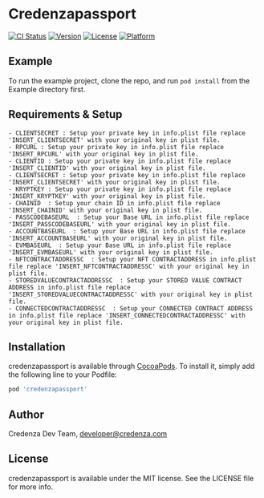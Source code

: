 # Credenzapassport

[![CI Status](https://img.shields.io/travis/sandyUPGRADED/credenzapassport.svg?style=flat)](https://travis-ci.org/sandyUPGRADED/credenzapassport)
[![Version](https://img.shields.io/cocoapods/v/credenzapassport.svg?style=flat)](https://cocoapods.org/pods/credenzapassport)
[![License](https://img.shields.io/cocoapods/l/credenzapassport.svg?style=flat)](https://cocoapods.org/pods/credenzapassport)
[![Platform](https://img.shields.io/cocoapods/p/credenzapassport.svg?style=flat)](https://cocoapods.org/pods/credenzapassport)

## Example

To run the example project, clone the repo, and run `pod install` from the Example directory first.

## Requirements & Setup

    - CLIENTSECRET : Setup your private key in info.plist file replace 'INSERT_CLIENTSECRET' with your original key in plist file.
    - RPCURL : Setup your private key in info.plist file replace 'INSERT_RPCURL' with your original key in plist file.
    - CLIENTID : Setup your private key in info.plist file replace 'INSERT_CLIENTID' with your original key in plist file.
    - CLIENTSECRET : Setup your private key in info.plist file replace 'INSERT_CLIENTSECRET' with your original key in plist file.
    - KRYPTKEY : Setup your private key in info.plist file replace 'INSERT_KRYPTKEY' with your original key in plist file.
    - CHAINID  : Setup your chain ID in info.plist file replace 'INSERT_CHAINID' with your original key in plist file.
    - PASSCODEBASEURL  : Setup your Base URL in info.plist file replace 'INSERT_PASSCODEBASEURL' with your original key in plist file.
    - ACCOUNTBASEURL  : Setup your Base URL in info.plist file replace 'INSERT_ACCOUNTBASEURL' with your original key in plist file.
    - EVMBASEURL  : Setup your Base URL in info.plist file replace 'INSERT_EVMBASEURL' with your original key in plist file.
    - NFTCONTRACTADDRESSC  : Setup your NFT CONTRACTADDRESS in info.plist file replace 'INSERT_NFTCONTRACTADDRESSC' with your original key in plist file.
    - STOREDVALUECONTRACTADDRESSC  : Setup your STORED VALUE CONTRACT ADDRESS in info.plist file replace 'INSERT_STOREDVALUECONTRACTADDRESSC' with your original key in plist file.
    - CONNECTEDCONTRACTADDRESSC  : Setup your CONNECTED CONTRACT ADDRESS in info.plist file replace 'INSERT_CONNECTEDCONTRACTADDRESSC' with your original key in plist file.
## Installation

credenzapassport is available through [CocoaPods](https://cocoapods.org). To install
it, simply add the following line to your Podfile:

```ruby
pod 'credenzapassport'
```

## Author

Credenza Dev Team, developer@credenza.com

## License

credenzapassport is available under the MIT license. See the LICENSE file for more info.
